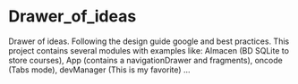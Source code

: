 # Drawer_of_ideas
Drawer of ideas. Following the design guide google and best practices. This project contains several modules with examples like: Almacen (BD SQLite to store courses), App (contains a navigationDrawer and fragments), oncode (Tabs mode), devManager (This is my favorite) ...
